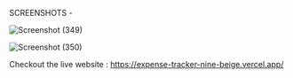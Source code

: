 SCREENSHOTS -

![Screenshot (349)](https://user-images.githubusercontent.com/100158687/233802026-762aed55-dc97-4e47-98fb-9a2e88a28aed.png)


![Screenshot (350)](https://user-images.githubusercontent.com/100158687/233802066-79012fd3-2810-4c10-acac-8b7149a5344a.png)




Checkout the live website : https://expense-tracker-nine-beige.vercel.app/
